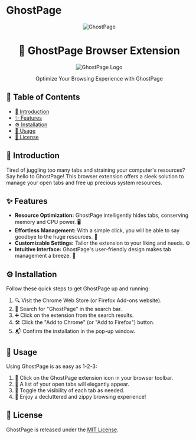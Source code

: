 # GhostPage

<div align="center">
  <img src="https://github.com/Zard-Studios/GhostPage/assets/96824937/1d24538d-6f37-48c6-8ef5-4b9a1850134d" alt="GhostPage">
</div>

<h1 align="center">👻 GhostPage Browser Extension</h1>

<p align="center">
  <img src="[[link_all'immagine](https://user-images.githubusercontent.com/96824937/264093317-1d24538d-6f37-48c6-8ef5-4b9a1850134d.png)](https://github.com/Zard-Studios/GhostPage/assets/96824937/1d24538d-6f37-48c6-8ef5-4b9a1850134d)" alt="GhostPage Logo">
</p>

<p align="center">Optimize Your Browsing Experience with GhostPage</p>

## 📜 Table of Contents

- [👋 Introduction](#-introduction)
- [✨ Features](#-features)
- [⚙️ Installation](#️-installation)
- [🚀 Usage](#-usage)
- [📝 License](#-license)

## 👋 Introduction

Tired of juggling too many tabs and straining your computer's resources? Say hello to GhostPage! This browser extension offers a sleek solution to manage your open tabs and free up precious system resources.

## ✨ Features

- **Resource Optimization:** GhostPage intelligently hides tabs, conserving memory and CPU power. 🖥️
- **Effortless Management:** With a simple click, you will be able to say goodbye to the huge resources. 🧹
- **Customizable Settings:** Tailor the extension to your liking and needs. ⚙️
- **Intuitive Interface:** GhostPage's user-friendly design makes tab management a breeze. 🌟

## ⚙️ Installation

Follow these quick steps to get GhostPage up and running:

1. 🔍 Visit the Chrome Web Store (or Firefox Add-ons website).
2. 📌 Search for "GhostPage" in the search bar.
3. ➕ Click on the extension from the search results.
4. 🛠️ Click the "Add to Chrome" (or "Add to Firefox") button.
5. 📬 Confirm the installation in the pop-up window.

## 🚀 Usage

Using GhostPage is as easy as 1-2-3:

1. 🦄 Click on the GhostPage extension icon in your browser toolbar.
2. 📜 A list of your open tabs will elegantly appear.
3. 👻 Toggle the visibility of each tab as needed.
4. 🎉 Enjoy a decluttered and zippy browsing experience!

## 📝 License

GhostPage is released under the [MIT License](LICENSE).
